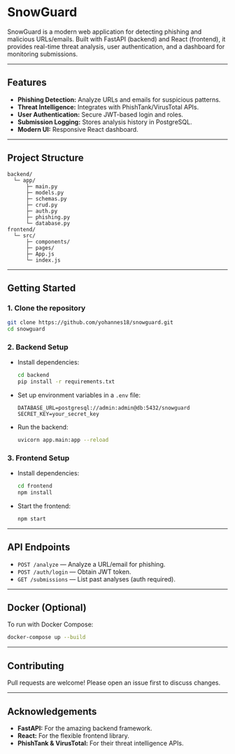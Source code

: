 # SnowGuard

SnowGuard is a modern web application for detecting phishing and malicious URLs/emails. Built with FastAPI (backend) and React (frontend), it provides real-time threat analysis, user authentication, and a dashboard for monitoring submissions.

---

## Features

- **Phishing Detection:** Analyze URLs and emails for suspicious patterns.
- **Threat Intelligence:** Integrates with PhishTank/VirusTotal APIs.
- **User Authentication:** Secure JWT-based login and roles.
- **Submission Logging:** Stores analysis history in PostgreSQL.
- **Modern UI:** Responsive React dashboard.

---

## Project Structure

```
backend/
  └─ app/
      ├─ main.py
      ├─ models.py
      ├─ schemas.py
      ├─ crud.py
      ├─ auth.py
      ├─ phishing.py
      └─ database.py
frontend/
  └─ src/
      ├─ components/
      ├─ pages/
      ├─ App.js
      └─ index.js
```

---

## Getting Started

### 1. Clone the repository

```bash
git clone https://github.com/yohannes18/snowguard.git
cd snowguard
```

### 2. Backend Setup

- Install dependencies:

  ```bash
  cd backend
  pip install -r requirements.txt
  ```

- Set up environment variables in a `.env` file:

  ```
  DATABASE_URL=postgresql://admin:admin@db:5432/snowguard
  SECRET_KEY=your_secret_key
  ```

- Run the backend:

  ```bash
  uvicorn app.main:app --reload
  ```

### 3. Frontend Setup

- Install dependencies:

  ```bash
  cd frontend
  npm install
  ```

- Start the frontend:

  ```bash
  npm start
  ```

---

## API Endpoints

- `POST /analyze` — Analyze a URL/email for phishing.
- `POST /auth/login` — Obtain JWT token.
- `GET /submissions` — List past analyses (auth required).

---

## Docker (Optional)

To run with Docker Compose:

```bash
docker-compose up --build
```

---

## Contributing

Pull requests are welcome! Please open an issue first to discuss changes.

---

## Acknowledgements

- **FastAPI:** For the amazing backend framework.
- **React:** For the flexible frontend library.
- **PhishTank & VirusTotal:** For their threat intelligence APIs.